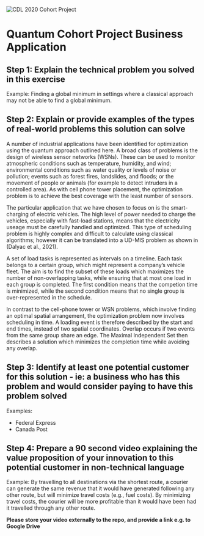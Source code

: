 ![CDL 2020 Cohort Project](../figures/CDL_logo.jpg)
# Quantum Cohort Project Business Application


## Step 1: Explain the technical problem you solved in this exercise

Example: Finding a global minimum in settings where a classical approach may not be able to find a global minimum.

## Step 2: Explain or provide examples of the types of real-world problems this solution can solve

A number of industrial applications have been identified for optimization using the quantum approach outlined here. A broad class of problems is the design of wireless sensor networks (WSNs). These can be used to monitor atmospheric conditions such as temperature, humidity, and wind; environmental conditions such as water quality or levels of noise or pollution; events such as forest fires, landslides, and floods; or the movement of people or animals (for example to detect intruders in a controlled area). As with cell phone tower placement, the optimization problem is to achieve the best coverage with the least number of sensors.

The particular application that we have chosen to focus on is the smart-charging of electric vehicles. The high level of power needed to charge the vehicles, especially with fast-load stations, means that the electricity useage must be carefully handled and optimized. This type of scheduling problem is highly complex and difficult to calculate using classical algorithms; however it can be translated into a UD-MIS problem as shown in (Dalyac et al., 2021).

A set of load tasks is represented as intervals on a timeline. Each task belongs to a certain group, which might represent a company’s vehicle fleet. The aim is to find the subset of these loads which maximizes the number of non-overlapping tasks, while ensuring that at most one load in each group is completed. The first condition means that the competion time is minimized, while the second condition means that no single group is over-represented in the schedule. 

In contrast to the cell-phone tower or WSN problems, which involve finding an optimal spatial arrangement, the optimization problem now involves scheduling in time. A loading event is therefore described by the start and end times, instead of two spatial coordinates. Overlap occurs if two events from the same group share an edge. The Maximal Independent Set then describes a solution which minimizes the completion time while avoiding any overlap.

## Step 3: Identify at least one potential customer for this solution - ie: a business who has this problem and would consider paying to have this problem solved

Examples: 
- Federal Express
- Canada Post

## Step 4: Prepare a 90 second video explaining the value proposition of your innovation to this potential customer in non-technical language

Example: By travelling to all destinations via the shortest route, a courier can generate the same revenue that it would have generated following any other route, but will minimize travel costs (e.g., fuel costs). By minimizing travel costs, the courier will be more profitable than it would have been had it travelled through any other route.

**Please store your video externally to the repo, and provide a link e.g. to Google Drive**
